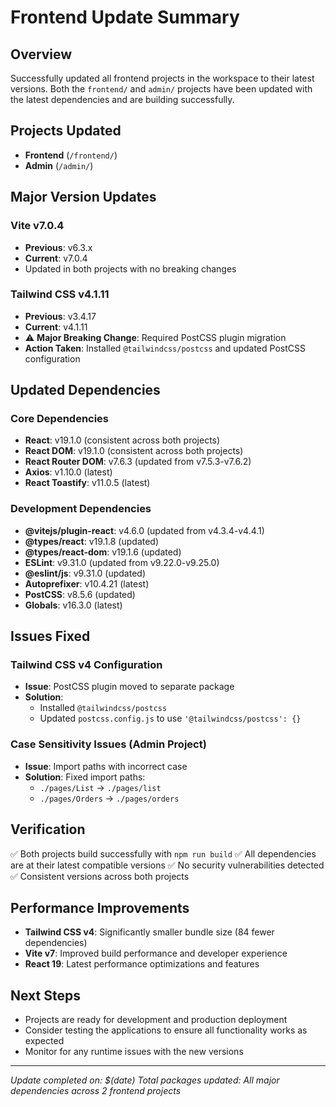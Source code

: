 # Frontend Update Summary

## Overview
Successfully updated all frontend projects in the workspace to their latest versions. Both the `frontend/` and `admin/` projects have been updated with the latest dependencies and are building successfully.

## Projects Updated
- **Frontend** (`/frontend/`)
- **Admin** (`/admin/`)

## Major Version Updates

### Vite v7.0.4
- **Previous**: v6.3.x
- **Current**: v7.0.4
- Updated in both projects with no breaking changes

### Tailwind CSS v4.1.11
- **Previous**: v3.4.17
- **Current**: v4.1.11
- ⚠️ **Major Breaking Change**: Required PostCSS plugin migration
- **Action Taken**: Installed `@tailwindcss/postcss` and updated PostCSS configuration

## Updated Dependencies

### Core Dependencies
- **React**: v19.1.0 (consistent across both projects)
- **React DOM**: v19.1.0 (consistent across both projects)
- **React Router DOM**: v7.6.3 (updated from v7.5.3-v7.6.2)
- **Axios**: v1.10.0 (latest)
- **React Toastify**: v11.0.5 (latest)

### Development Dependencies
- **@vitejs/plugin-react**: v4.6.0 (updated from v4.3.4-v4.4.1)
- **@types/react**: v19.1.8 (updated)
- **@types/react-dom**: v19.1.6 (updated)
- **ESLint**: v9.31.0 (updated from v9.22.0-v9.25.0)
- **@eslint/js**: v9.31.0 (updated)
- **Autoprefixer**: v10.4.21 (latest)
- **PostCSS**: v8.5.6 (updated)
- **Globals**: v16.3.0 (latest)

## Issues Fixed

### Tailwind CSS v4 Configuration
- **Issue**: PostCSS plugin moved to separate package
- **Solution**: 
  - Installed `@tailwindcss/postcss`
  - Updated `postcss.config.js` to use `'@tailwindcss/postcss': {}`

### Case Sensitivity Issues (Admin Project)
- **Issue**: Import paths with incorrect case
- **Solution**: Fixed import paths:
  - `./pages/List` → `./pages/list`
  - `./pages/Orders` → `./pages/orders`

## Verification
✅ Both projects build successfully with `npm run build`
✅ All dependencies are at their latest compatible versions
✅ No security vulnerabilities detected
✅ Consistent versions across both projects

## Performance Improvements
- **Tailwind CSS v4**: Significantly smaller bundle size (84 fewer dependencies)
- **Vite v7**: Improved build performance and developer experience
- **React 19**: Latest performance optimizations and features

## Next Steps
- Projects are ready for development and production deployment
- Consider testing the applications to ensure all functionality works as expected
- Monitor for any runtime issues with the new versions

---
*Update completed on: $(date)*
*Total packages updated: All major dependencies across 2 frontend projects*